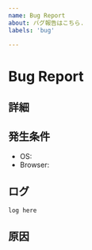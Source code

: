 ```yaml
---
name: Bug Report
about: バグ報告はこちら.
labels: 'bug'

---
```


# Bug Report

## 詳細
<!-- issueのタイトルには簡潔にバグの内容を、こちらには詳細なバグの内容を記載してください -->

## 発生条件
<!-- バグの発生条件を記載してください -->
- OS:
- Browser:

## ログ
<!-- エラーログがあれば、記載してください -->
```text
log here
```

## 原因
<!-- わかる場合は原因を記載してください -->
